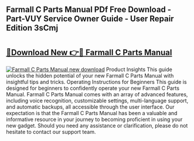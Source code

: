 ## Farmall C Parts Manual PDf Free Download - Part-VUY Service Owner Guide - User Repair Edition 3sCmj

# <h2><a href="http://bc22732.oget.top/?id=Farmall+C+Parts+Manual">🔗Download New 👉🔴 Farmall C Parts Manual</a></h2>

[![Farmall C Parts Manual new download](https://i.imgur.com/5g1atiW.png)](http://bc22732.oget.top/?id=Farmall+C+Parts+Manual)
Product Insights This guide unlocks the hidden potential of your new Farmall C Parts Manual with insightful tips and tricks. Operating Instructions for Beginners This guide is designed for beginners to confidently operate your new Farmall C Parts Manual. Farmall C Parts Manual comes with an array of advanced features, including voice recognition, customizable settings, multi-language support, and automatic backups, all accessible through the user interface. Our expectation is that the Farmall C Parts Manual has been a valuable and informative resource in your journey to becoming proficient in using your new gadget. Should you need any assistance or clarification, please do not hesitate to contact our support team.
